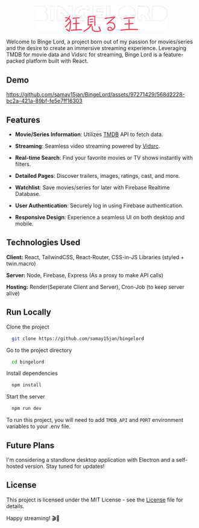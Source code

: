 <p align="center">
  <img src='src/assets/Logo.png' alt='' width='350'>
</p>

Welcome to Binge Lord, a project born out of my passion for movies/series and the desire to create an immersive streaming experience. Leveraging TMDB for movie data and Vidsrc for streaming, Binge Lord is a feature-packed platform built with React.

## Demo

https://github.com/samay15jan/BingeLord/assets/97271429/568d2228-bc2a-421a-89bf-fe5e7ff16303

## Features

- **Movie/Series Information**: Utilizes [TMDB](https://developer.themoviedb.org/docs/getting-started) API to fetch data.

- **Streaming**: Seamless video streaming powered by [Vidsrc](https://vidsrc.me/).
  
- **Real-time Search**: Find your favorite movies or TV shows instantly with filters.
  
- **Detailed Pages**: Discover trailers, images, ratings, cast, and more.
  
- **Watchlist**: Save movies/series for later with Firebase Realtime Database.
  
- **User Authentication**: Securely log in using Firebase authentication.

- **Responsive Design**: Experience a seamless UI on both desktop and mobile.



## Technologies Used


**Client:** React, TailwindCSS, React-Router, CSS-in-JS Libraries (styled + twin.macro)

**Server:** Node, Firebase, Express (As a proxy to make API calls)

**Hosting:** Render(Seperate Client and Server), Cron-Job (to keep server alive)



## Run Locally


Clone the project

```bash
  git clone https://github.com/samay15jan/bingelord
```

Go to the project directory

```bash
  cd bingelord
```

Install dependencies

```bash
  npm install
```

Start the server

```bash
  npm run dev
```

To run this project, you will need to add `TMDB_API` and `PORT` environment variables to your .env file.


## Future Plans

I'm considering a standlone desktop application with Electron and a self-hosted version. Stay tuned for updates!


## License
This project is licensed under the MIT License - see the  [License](https://github.com/samay15jan/BingeLord/blob/main/LICENSE) file for details.


Happy streaming! 🎬🍿
